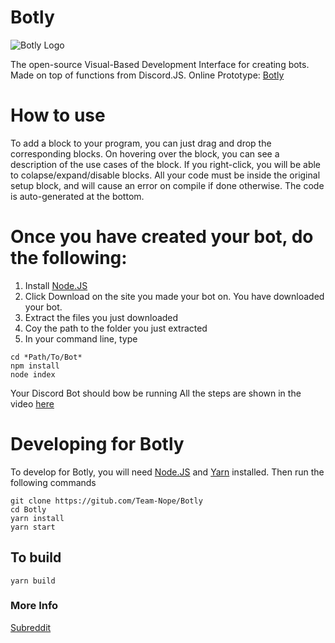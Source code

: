 # Botly
![Botly Logo](https://github.com/Team-Nope/Botly/blob/master/src/images/logo.png)

The open-source Visual-Based Development Interface for creating bots. Made on top of functions from Discord.JS. Online Prototype: [Botly](https://botly-56339.web.app)

# How to use
To add a block to your program, you can just drag and drop the corresponding blocks. On hovering over the block, you can see a description of the use cases of the block. If you right-click, you will be able to colapse/expand/disable blocks. All your code must be inside the original setup block, and will cause an error on compile if done otherwise. The code is auto-generated at the bottom. 

# Once you have created your bot, do the following:
1) Install [Node.JS](https://nodejs.org/en/)
2) Click Download on the site you made your bot on. You have downloaded your bot.
3) Extract the files you just downloaded
4) Coy the path to the folder you just extracted
5) In your command line, type
  ```
  cd *Path/To/Bot*
  npm install
  node index
  ```
  Your Discord Bot should bow be running
  All the steps are shown in the video [here](https://www.youtube.com/watch?v=oT4OD2E9IOk)

# Developing for Botly
To develop for Botly, you will need [Node.JS](https://nodejs.org/en/) and [Yarn](https://classic.yarnpkg.com/en/docs/install/) installed.
Then run the following commands
```
git clone https://gitub.com/Team-Nope/Botly
cd Botly
yarn install
yarn start 
```
## To build
```
yarn build
```
### More Info
[Subreddit](https://reddit.com/r/Botly)

